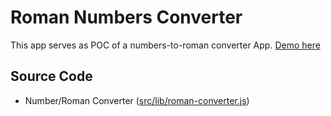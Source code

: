 # Roman Numbers Converter

This app serves as POC of a numbers-to-roman converter App. [Demo here](https://create-react-app-ol8flo8x8.now.sh/)


## Source Code
  *  Number/Roman Converter ([src/lib/roman-converter.js](https://github.com/iamronsuez/currency-converter-site/blob/master/src/lib/calculators/roman-converter.js))
